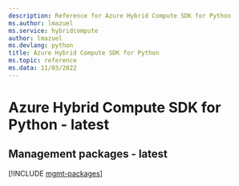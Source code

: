 ```yaml
---
description: Reference for Azure Hybrid Compute SDK for Python
ms.author: lmazuel
ms.service: hybridcompute
author: lmazuel
ms.devlang: python
title: Azure Hybrid Compute SDK for Python
ms.topic: reference
ms.data: 11/03/2022
---
```

# Azure Hybrid Compute SDK for Python - latest

## Management packages - latest
[!INCLUDE [mgmt-packages](hybrid-compute-mgmt-index.md)]
